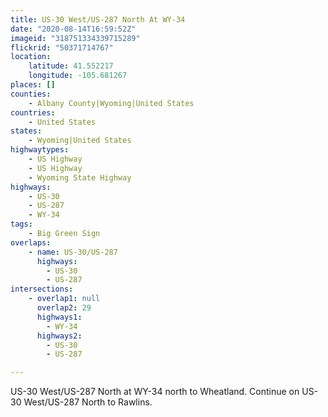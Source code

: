 ```yaml
---
title: US-30 West/US-287 North At WY-34
date: "2020-08-14T16:59:52Z"
imageid: "318751334339715289"
flickrid: "50371714767"
location:
    latitude: 41.552217
    longitude: -105.681267
places: []
counties:
    - Albany County|Wyoming|United States
countries:
    - United States
states:
    - Wyoming|United States
highwaytypes:
    - US Highway
    - US Highway
    - Wyoming State Highway
highways:
    - US-30
    - US-287
    - WY-34
tags:
    - Big Green Sign
overlaps:
    - name: US-30/US-287
      highways:
        - US-30
        - US-287
intersections:
    - overlap1: null
      overlap2: 29
      highways1:
        - WY-34
      highways2:
        - US-30
        - US-287

---
```

US-30 West/US-287 North at WY-34 north to Wheatland.  Continue on US-30 West/US-287 North to Rawlins.